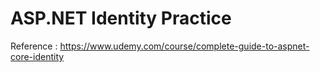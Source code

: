 # ASP.NET Identity Practice

Reference : https://www.udemy.com/course/complete-guide-to-aspnet-core-identity

